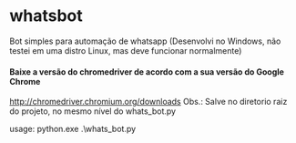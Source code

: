 # whatsbot
Bot simples para automação de whatsapp (Desenvolvi no Windows, não testei em uma distro Linux, mas deve funcionar normalmente)

#### Baixe a versão do chromedriver de acordo com a sua versão do Google Chrome
http://chromedriver.chromium.org/downloads
Obs.: Salve no diretorio raiz do projeto, no mesmo nível do whats_bot.py

usage:
python.exe .\whats_bot.py
